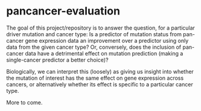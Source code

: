 # pancancer-evaluation

The goal of this project/repository is to answer the question, for a particular
driver mutation and cancer type: Is a predictor of mutation status from
pan-cancer gene expression data an improvement over a predictor using only data
from the given cancer type? Or, conversely, does the inclusion of pan-cancer
data have a detrimental effect on mutation prediction (making a single-cancer
predictor a better choice)?

Biologically, we can interpret this (loosely) as giving us insight into whether
the mutation of interest has the same effect on gene expression across cancers,
or alternatively whether its effect is specific to a particular cancer type.

More to come.

